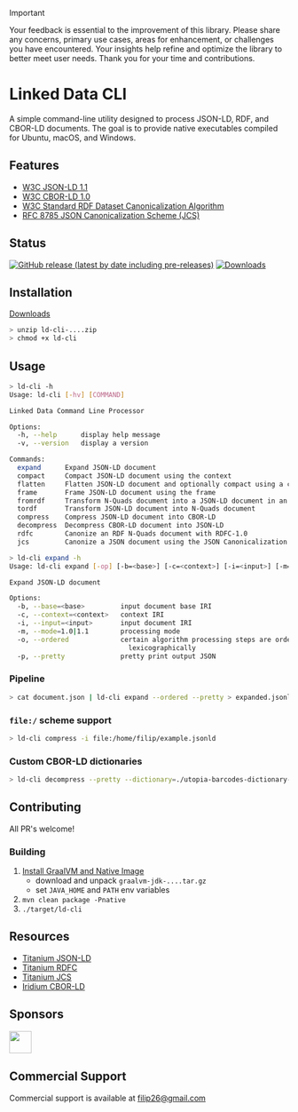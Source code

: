 
> [!IMPORTANT]
> Your feedback is essential to the improvement of this library. Please share any concerns, primary use cases, areas for enhancement, or challenges you have encountered. Your insights help refine and optimize the library to better meet user needs. Thank you for your time and contributions.

# Linked Data CLI

A simple command-line utility designed to process JSON-LD, RDF, and CBOR-LD documents. The goal is to provide native executables compiled for Ubuntu, macOS, and Windows.

## Features

* [W3C JSON-LD 1.1](https://www.w3.org/TR/json-ld/) 
* [W3C CBOR-LD 1.0](https://json-ld.github.io/cbor-ld-spec/)
* [W3C Standard RDF Dataset Canonicalization Algorithm](https://www.w3.org/TR/rdf-canon/)
* [RFC 8785 JSON Canonicalization Scheme (JCS)](https://www.rfc-editor.org/rfc/rfc8785)

## Status

[![GitHub release (latest by date including pre-releases)](https://img.shields.io/github/v/release/filip26/ld-cli?include_prereleases)](https://github.com/filip26/ld-cli/releases)
[![Downloads](https://img.shields.io/github/downloads/filip26/ld-cli/total)](https://github.com/filip26/ld-cli/releases)

## Installation

[Downloads](https://github.com/filip26/ld-cli/releases/)

```bash
> unzip ld-cli-....zip
> chmod +x ld-cli
```

## Usage

```bash
> ld-cli -h
Usage: ld-cli [-hv] [COMMAND]

Linked Data Command Line Processor

Options:
  -h, --help      display help message
  -v, --version   display a version

Commands:
  expand      Expand JSON-LD document
  compact     Compact JSON-LD document using the context
  flatten     Flatten JSON-LD document and optionally compact using a context
  frame       Frame JSON-LD document using the frame
  fromrdf     Transform N-Quads document into a JSON-LD document in an expanded form
  tordf       Transform JSON-LD document into N-Quads document
  compress    Compress JSON-LD document into CBOR-LD  
  decompress  Decompress CBOR-LD document into JSON-LD
  rdfc        Canonize an RDF N-Quads document with RDFC-1.0
  jcs         Canonize a JSON document using the JSON Canonicalization Scheme (JCS)

> ld-cli expand -h
Usage: ld-cli expand [-op] [-b=<base>] [-c=<context>] [-i=<input>] [-m=1.0|1.1]

Expand JSON-LD document

Options:
  -b, --base=<base>         input document base IRI
  -c, --context=<context>   context IRI
  -i, --input=<input>       input document IRI
  -m, --mode=1.0|1.1        processing mode
  -o, --ordered             certain algorithm processing steps are ordered
                              lexicographically
  -p, --pretty              pretty print output JSON

```

### Pipeline
```bash
> cat document.json | ld-cli expand --ordered --pretty > expanded.jsonld
```

### `file:/` scheme support

```bash
> ld-cli compress -i file:/home/filip/example.jsonld
```

### Custom CBOR-LD dictionaries
```bash
> ld-cli decompress --pretty --dictionary=./utopia-barcodes-dictionary-example.json <<< 'd90664a60183198000198001198002189d82187618a418b8a3189c18a618ce18b218d01ae592208118baa2189c18a018a8447582002018be18aa18c0a5189c186c18d60418e018e618e258417ab7c2e56b49e2cce62184ce26818e15a8b173164401b5d3bb93ffd6d2b5eb8f6ac0971502ae3dd49d17ec66528164034c912685b8111bc04cdc9ec13dbadd91cc18e418ac'
```

## Contributing

All PR's welcome!

### Building

1. [Install GraalVM and Native Image](https://www.graalvm.org/latest/docs/)
   - download and unpack ```graalvm-jdk-....tar.gz```
   - set ```JAVA_HOME``` and ```PATH``` env variables
3. ```mvn clean package -Pnative```
4. ```./target/ld-cli```


## Resources

* [Titanium JSON-LD](https://github.com/filip26/titanium-json-ld)
* [Titanium RDFC](https://github.com/filip26/titanium-rfc-canon)
* [Titanium JCS](https://github.com/filip26/titanium-jcs)
* [Iridium CBOR-LD](https://github.com/filip26/iridium-cbor-ld)

## Sponsors

<a href="https://github.com/thadguidry">
  <img src="https://avatars.githubusercontent.com/u/986438?v=4" width="40" />
</a> 

## Commercial Support
Commercial support is available at filip26@gmail.com
